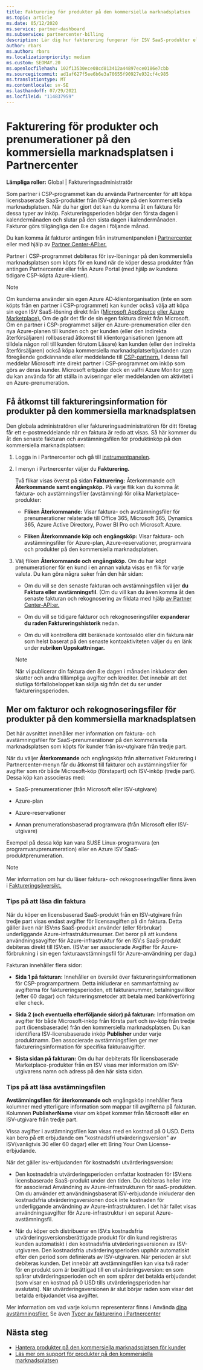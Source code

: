 ```yaml
---
title: Fakturering för produkter på den kommersiella marknadsplatsen
ms.topic: article
ms.date: 05/12/2020
ms.service: partner-dashboard
ms.subservice: partnercenter-billing
description: Lär dig hur fakturering fungerar för ISV SaaS-produkter eller -prenumerationer som köpts för kunder från den kommersiella marknadsplatsen i Partnercenter.
author: rbars
ms.author: rbars
ms.localizationpriority: medium
ms.custom: SEOMAY.20
ms.openlocfilehash: 102f13530ece08cd813412a44897ece0186e7cbb
ms.sourcegitcommit: ad1af627f5ee6b6e3a70655f90927e932cf4c985
ms.translationtype: MT
ms.contentlocale: sv-SE
ms.lasthandoff: 07/29/2021
ms.locfileid: "114837959"
---
```

# <a name="billing-for-commercial-marketplace-products-and-subscriptions-in-partner-center"></a>Fakturering för produkter och prenumerationer på den kommersiella marknadsplatsen i Partnercenter


**Lämpliga roller:** Global | Faktureringsadministratör

Som partner i CSP-programmet kan du använda Partnercenter för att köpa licensbaserade SaaS-produkter från ISV-utgivare på den kommersiella marknadsplatsen. När du har gjort det kan du komma åt en faktura för dessa typer av inköp. Faktureringsperioden börjar den första dagen i kalendermånaden och slutar på den sista dagen i kalendermånaden. Fakturor görs tillgängliga den 8:e dagen i följande månad.

Du kan komma åt fakturor antingen från instrumentpanelen i [Partnercenter](https://partner.microsoft.com/dashboard/) eller med hjälp av [Partner Center-API:er.](/partner-center/develop/)

Partner i CSP-programmet debiteras för isv-lösningar på den kommersiella marknadsplatsen som köpts för en kund när de köper dessa produkter från antingen Partnercenter eller från Azure Portal (med hjälp av kundens tidigare CSP-köpta Azure-klient).

>[!NOTE]
>Om kunderna använder sin egen Azure AD-klientorganisation (inte en som köpts från en partner i CSP-programmet) kan kunder också välja att köpa sin egen ISV SaaS-lösning direkt från ([Microsoft AppSource](https://appsource.microsoft.com/) [eller Azure Marketplace).](https://azuremarketplace.microsoft.com/) Om de gör det får de sin egen faktura direkt från Microsoft. Om en partner i CSP-programmet säljer en Azure-prenumeration eller den nya Azure-planen till kunden och ger kunden (eller den indirekta återförsäljaren) rollbaserad åtkomst till klientorganisationen (genom att tilldela någon roll till kunden förutom Läsare) kan kunden (eller den indirekta återförsäljaren) också köpa kommersiella marknadsplatserbjudanden utan föregående godkännande eller meddelande till [CSP-partnern.](/azure/role-based-access-control/built-in-roles) I dessa fall meddelar Microsoft inte direkt partner i CSP-programmet om inköp som görs av deras kunder. Microsoft erbjuder dock en valfri Azure Monitor [som](/azure/azure-monitor/platform/alerts-activity-log) du kan använda för att ställa in aviseringar eller meddelanden om aktivitet i en Azure-prenumeration.

## <a name="access-billing-information-for-commercial-marketplace-products"></a>Få åtkomst till faktureringsinformation för produkter på den kommersiella marknadsplatsen

Den globala administratören eller faktureringsadministratören för ditt företag får ett e-postmeddelande när en faktura är redo att visas. Så här kommer du åt den senaste fakturan och avstämningsfilen för produktinköp på den kommersiella marknadsplatsen:

1. Logga in i Partnercenter och gå till [instrumentpanelen](https://partner.microsoft.com/dashboard/).

2. I menyn i Partnercenter väljer du **Fakturering.** 

    Två flikar visas överst på sidan **Fakturering:** Återkommande och **Återkommande samt engångsköp.** På varje flik kan du komma åt faktura- och avstämningsfiler (avstämning) för olika Marketplace-produkter:

    - **Fliken Återkommande:** Visar faktura- och avstämningsfiler för prenumerationer relaterade till Office 365, Microsoft 365, Dynamics 365, Azure Active Directory, Power BI Pro och Microsoft Azure.

    - **Fliken Återkommande köp och engångsköp:** Visar faktura- och avstämningsfiler för Azure-plan, Azure-reservationer, programvara och produkter på den kommersiella marknadsplatsen.
  
3. Välj fliken **Återkommande och engångsköp.** Om du har köpt prenumerationer för en kund i en annan valuta visas en flik för varje valuta. Du kan göra några saker från den här sidan:

    - Om du vill se den senaste fakturan och avstämningsfilen väljer **du Faktura eller** **avstämningsfil**. (Om du vill kan du även komma åt den senaste fakturan och rekognosering av fildata med hjälp [av Partner Center-API:er.](/partner-center/develop/)

    - Om du vill se tidigare fakturor och rekognoseringsfiler **expanderar du raden Faktureringshistorik** nedan.

    - Om du vill kontrollera ditt beräknade kontosaldo eller din faktura när som helst baserat på den senaste kontoaktiviteten väljer du en länk under **rubriken Uppskattningar.**  

    >[!NOTE]
    > När vi publicerar din faktura den 8:e dagen i månaden inkluderar den skatter och andra tillämpliga avgifter och krediter. Det innebär att det slutliga förfallobeloppet kan skilja sig från det du ser under faktureringsperioden.

## <a name="more-about-invoices-and-recon-files-for-commercial-marketplace-products"></a>Mer om fakturor och rekognoseringsfiler för produkter på den kommersiella marknadsplatsen

Det här avsnittet innehåller mer information om faktura- och avstämningsfiler för SaaS-prenumerationer på den kommersiella marknadsplatsen som köpts för kunder från isv-utgivare från tredje part.

När du väljer **Återkommande** och  engångsköp från alternativet Fakturering i Partnercenter-menyn får du åtkomst till fakturor och avstämningsfiler för avgifter som rör både Microsoft-köp (förstapart) och ISV-inköp (tredje part). Dessa köp kan associeras med:

- SaaS-prenumerationer (från Microsoft eller ISV-utgivare)

- Azure-plan

- Azure-reservationer

- Annan prenumerationsbaserad programvara (från Microsoft eller ISV-utgivare)

Exempel på dessa köp kan vara SUSE Linux-programvara (en programvaruprenumeration) eller en Azure ISV SaaS-produktprenumeration.

>[!NOTE]
> Mer information om hur du läser faktura- och rekognoseringsfiler finns även i [Faktureringsöversikt.](billing.md)

### <a name="tips-on-reading-your-invoice"></a>Tips på att läsa din faktura

När du köper en licensbaserad SaaS-produkt från en ISV-utgivare från tredje part visas endast avgifter för licensavgiften på din faktura. Detta gäller även när ISV:ns SaaS-produkt använder (eller förbrukar) underliggande Azure-infrastrukturresurser. Det beror på att kundens användningsavgifter för Azure-infrastruktur för en ISV:s SaaS-produkt debiteras direkt till ISV:en. (ISV:er ser associerade Avgifter för Azure-förbrukning i sin egen fakturaavstämningsfil för Azure-användning per dag.)

Fakturan innehåller flera sidor:

- **Sida 1 på fakturan:** Innehåller en översikt över faktureringsinformationen för CSP-programpartnern. Detta inkluderar en sammanfattning av avgifterna för faktureringsperioden, ett fakturanummer, betalningsvillkor (efter 60 dagar) och faktureringsmetoder att betala med banköverföring eller check.

- **Sida 2 (och eventuella efterföljande sidor) på fakturan:** Information om avgifter för både Microsoft-inköp från första part och isv-köp från tredje part (licensbaserade) från den kommersiella marknadsplatsen. Du kan identifiera ISV-licensbaserade inköp **Publisher** under varje produktnamn. Den associerade avstämningsfilen ger mer faktureringsinformation för specifika fakturaavgifter.

- **Sista sidan på fakturan:** Om du har debiterats för licensbaserade Marketplace-produkter från en ISV visas mer information om ISV-utgivarens namn och adress på den här sista sidan.

### <a name="tips-on-reading-your-reconciliation-file"></a>Tips på att läsa avstämningsfilen

**Avstämningsfilen för återkommande och** engångsköp innehåller flera kolumner med ytterligare information som mappar till avgifterna på fakturan. Kolumnen **PublisherName** visar om köpet kommer från Microsoft eller en ISV-utgivare från tredje part.

Vissa avgifter i avstämningsfilen kan visas med en kostnad på 0 USD. Detta kan bero på ett erbjudande om "kostnadsfri utvärderingsversion" av ISV(vanligtvis 30 eller 60 dagar) eller ett Bring Your Own License-erbjudande.

När det gäller isv-erbjudanden för kostnadsfri utvärderingsversion:

- Den kostnadsfria utvärderingsperioden omfattar kostnaden för ISV:ens licensbaserade SaaS-produkt under den tiden. Du debiteras heller inte för associerad Användning av Azure-infrastrukturen för saaS-produkten.  Om du använder ett användningsbaserat ISV-erbjudande inkluderar den kostnadsfria utvärderingsversionen dock inte kostnaden för underliggande användning av Azure-infrastrukturen. I det här fallet visas användningsavgifter för Azure-infrastruktur i en separat Azure-avstämningsfil.

- När du köper och distribuerar en ISV:s kostnadsfria utvärderingsversionsberättigade produkt för din kund registreras kunden automatiskt i den kostnadsfria utvärderingsversionen av ISV-utgivaren. Den kostnadsfria utvärderingsperioden upphör automatiskt efter den period som definierats av ISV-utgivaren. När perioden är slut debiteras kunden. Det innebär att avstämningsfilen kan visa två rader för en produkt som är berättigad till en utvärderingsversion: en som spårar utvärderingsperioden och en som spårar det betalda erbjudandet (som visar en kostnad på 0 USD tills utvärderingsperioden har avslutats). När utvärderingsversionen är slut börjar raden som visar det betalda erbjudandet visa avgifter. 

Mer information om vad varje kolumn representerar finns i Använda [dina avstämningsfiler.](use-the-reconciliation-files.md) Se även [Typer av fakturering i Partnercenter](./billing-basics.md)

## <a name="next-steps"></a>Nästa steg

- [Hantera produkter på den kommersiella marknadsplatsen för kunder](csp-commercial-marketplace-manage.md)
- [Läs mer om support för produkter på den kommersiella marknadsplatsen](csp-commercial-marketplace-support.md)